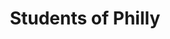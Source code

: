 ---
pid: CH387
title: Students of Philly
location_transcription: City Hall
zipcode: '19153'
outside_phl: 
neighborhood: Eastwick
age: '19'
age_range: 13-19
instagram: 
image_file_name: CH_387.jpg
proposal_transcription: Educational Equality for All
topic: Education,Inclusivity
topic_summary: 0, 0
type: Image
keywords_other: education, school, equity, sdp
credit: Lillian Ball
image_labels: A man and woman standing in front of an arch with the words //Educational
  Equality For All// on it.
twitter: 
facebook: 
permalink: "/monuments/ch387/"
layout: item-page
---